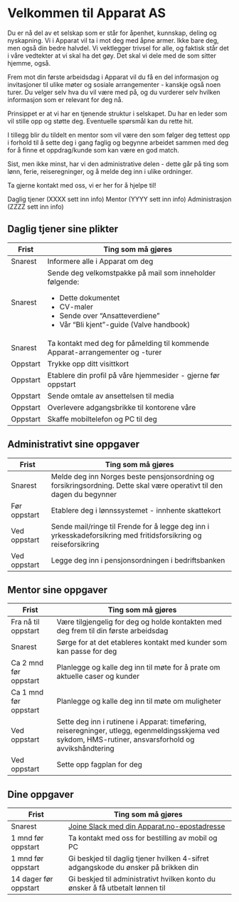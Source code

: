 # Velkommen til Apparat AS

Du er nå del av et selskap som er står for åpenhet, kunnskap, deling og
nyskapning. Vi i Apparat vil ta i mot deg med åpne armer. Ikke bare deg, men også
din bedre halvdel. Vi vektlegger trivsel for alle, og faktisk står det i våre
vedtekter at vi skal ha det gøy. Det skal vi dele med de som sitter hjemme, også.

Frem mot din første arbeidsdag i Apparat vil du få en del informasjon og
invitasjoner til ulike møter og sosiale arrangementer - kanskje også noen turer.
Du velger selv hva du vil være med på, og du vurderer selv hvilken informasjon
som er relevant for deg nå.

Prinsippet er at vi har en tjenende struktur i selskapet. Du har en leder som
vil stille opp og støtte deg. Eventuelle spørsmål kan du rette hit.

I tillegg blir du tildelt en mentor som vil være den som følger deg tettest opp i forhold
til å sette deg i gang faglig og begynne arbeidet sammen med deg for å finne et
oppdrag/kunde som kan være en god match.

Sist, men ikke minst, har vi den administrative delen - dette går på ting som
lønn, ferie, reiseregninger, og å melde deg inn i ulike ordninger.

Ta gjerne kontakt med oss, vi er her for å hjelpe til!

Daglig tjener (XXXX sett inn info)
Mentor (YYYY sett inn info)
Administrasjon (ZZZZ sett inn info)

## Daglig tjener sine plikter
|Frist|Ting som må gjøres|
|---|---|
|Snarest|Informere alle i Apparat om deg|
|Snarest|Sende deg velkomstpakke på mail som inneholder følgende:<br><ul><li>Dette dokumentet</li><li>CV-maler</li><li>Sende over “Ansatteverdiene”</li><li>Vår “Bli kjent”-guide (Valve handbook)</li>|
|Snarest|Ta kontakt med deg for påmelding til kommende<br>Apparat-arrangementer og -turer|
|Oppstart|Trykke opp ditt visittkort|
|Oppstart|Etablere din profil på våre hjemmesider - gjerne før oppstart|
|Oppstart|Sende omtale av ansettelsen til media|
|Oppstart|Overlevere adgangsbrikke til kontorene våre|
|Oppstart|Skaffe mobiltelefon og PC til deg|

## Administrativt sine oppgaver
|Frist|Ting som må gjøres|
|---|---|
|Snarest|Melde deg inn Norges beste pensjonsordning og forsikringsordning. Dette skal være operativt til den dagen du begynner|
|Før oppstart|Etablere deg i lønnssystemet - innhente skattekort|
|Ved oppstart|Sende mail/ringe til Frende for å legge deg inn i yrkesskadeforsikring med fritidsforsikring og reiseforsikring|
|Ved oppstart|Legge deg inn i pensjonsordningen i bedriftsbanken|

## Mentor sine oppgaver
|Frist|Ting som må gjøres|
|---|---|
|Fra nå til oppstart|Være tilgjengelig for deg og holde kontakten med deg frem til din første arbeidsdag|
|Snarest|Sørge for at det etableres kontakt med kunder som kan passe for deg|
|Ca 2 mnd før oppstart|Planlegge og kalle deg inn til møte for å prate om aktuelle caser og kunder|
|Ca 1 mnd før oppstart|Planlegge og kalle deg inn til møte om muligheter|
|Ved oppstart|Sette deg inn i rutinene i Apparat: timeføring, reiseregninger, utlegg, egenmeldingsskjema ved sykdom, HMS-rutiner, ansvarsforhold og avvikshåndtering|
|Ved oppstart|Sette opp fagplan for deg|

## Dine oppgaver
|Frist|Ting som må gjøres|
|---|---|
|Snarest|[Joine Slack med din Apparat.no-epostadresse](https://apparatno.slack.com/join/signup)|
|1 mnd før oppstart|Ta kontakt med oss for bestilling av mobil og PC|
|1 mnd før oppstart|Gi beskjed til daglig tjener hvilken 4-sifret adgangskode du ønsker på brikken din|
|14 dager før oppstart|Gi beskjed til administrativt hvilken konto du ønsker å få utbetalt lønnen til|
